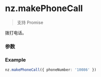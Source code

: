 # nz.makePhoneCall

> <Icon type="success" /> 支持 Promise

拨打电话。

### 参数

<Props :data="props" options />

### Example

```ts
nz.makePhoneCall({ phoneNumber: '10086' })
```

<script setup>
const props = [
    {
        name: "phoneNumber", 
        type: "string",
        default: "",
        required: true, 
        desc: "需要拨打的电话号码", 
        version: "0.1.0",
    },
]
</script>
